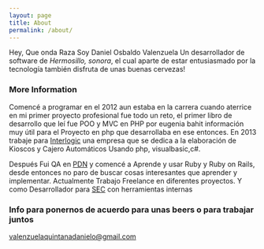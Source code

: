 ```yaml
---
layout: page
title: About
permalink: /about/
---
```


Hey, Que onda Raza Soy Daniel Osbaldo Valenzuela Un desarrollador de software de *Hermosillo, sonora*, el cual aparte de estar entusiasmado por la tecnología también disfruta de unas buenas cervezas!

### More Information
Comencé a programar en el 2012 aun estaba en la carrera cuando aterrice en mi primer proyecto profesional fue todo un reto, el primer libro de desarrollo que leí fue POO y MVC en PHP por eugenia bahit información muy útil para el Proyecto en php que desarrollaba en ese entonces.
En 2013 trabaje para [Interlogic](http://www.interlogic.com.mx/) una empresa que se dedica a la elaboración de Kioscos y Cajero Automáticos Usando php, visualbasic,c#.

Después Fui QA en  [PDN](https://www.prodivnet.com/) y comencé a Aprende y usar Ruby y Ruby on Rails, desde entonces no paro de buscar cosas interesantes que aprender y implementar.
Actualmente Trabajo Freelance en diferentes proyectos. Y como Desarrollador para [SEC](http://www.sec.gob.mx/portal/index.php) con herramientas internas


### Info para ponernos de acuerdo para unas beers o para trabajar juntos

[valenzuelaquintanadanielo@gmail.com](mailto:valenzuelaquintanadanielo@gmail.com)

